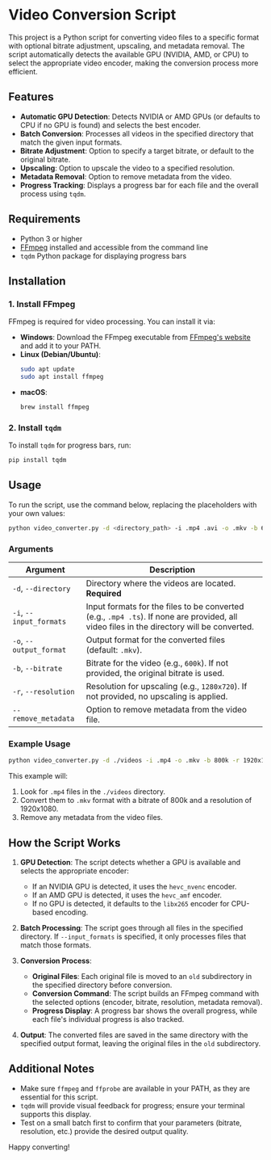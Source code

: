 
# Video Conversion Script

This project is a Python script for converting video files to a specific format with optional bitrate adjustment, upscaling, and metadata removal. The script automatically detects the available GPU (NVIDIA, AMD, or CPU) to select the appropriate video encoder, making the conversion process more efficient.

## Features

- **Automatic GPU Detection**: Detects NVIDIA or AMD GPUs (or defaults to CPU if no GPU is found) and selects the best encoder.
- **Batch Conversion**: Processes all videos in the specified directory that match the given input formats.
- **Bitrate Adjustment**: Option to specify a target bitrate, or default to the original bitrate.
- **Upscaling**: Option to upscale the video to a specified resolution.
- **Metadata Removal**: Option to remove metadata from the video.
- **Progress Tracking**: Displays a progress bar for each file and the overall process using `tqdm`.

## Requirements

- Python 3 or higher
- [FFmpeg](https://ffmpeg.org/download.html) installed and accessible from the command line
- `tqdm` Python package for displaying progress bars

## Installation

### 1. Install FFmpeg

FFmpeg is required for video processing. You can install it via:

- **Windows**: Download the FFmpeg executable from [FFmpeg's website](https://ffmpeg.org/download.html) and add it to your PATH.
- **Linux (Debian/Ubuntu)**:
  ```bash
  sudo apt update
  sudo apt install ffmpeg
  ```
- **macOS**:
  ```bash
  brew install ffmpeg
  ```

### 2. Install `tqdm`

To install `tqdm` for progress bars, run:
```bash
pip install tqdm
```

## Usage

To run the script, use the command below, replacing the placeholders with your own values:

```bash
python video_converter.py -d <directory_path> -i .mp4 .avi -o .mkv -b 600k -r 1280x720 --remove_metadata
```

### Arguments

| Argument              | Description                                                                                      |
|-----------------------|--------------------------------------------------------------------------------------------------|
| `-d`, `--directory`   | Directory where the videos are located. **Required**                                             |
| `-i`, `--input_formats` | Input formats for the files to be converted (e.g., `.mp4 .ts`). If none are provided, all video files in the directory will be converted. |
| `-o`, `--output_format` | Output format for the converted files (default: `.mkv`).                                        |
| `-b`, `--bitrate`     | Bitrate for the video (e.g., `600k`). If not provided, the original bitrate is used.             |
| `-r`, `--resolution`  | Resolution for upscaling (e.g., `1280x720`). If not provided, no upscaling is applied.           |
| `--remove_metadata`   | Option to remove metadata from the video file.                                                   |

### Example Usage

```bash
python video_converter.py -d ./videos -i .mp4 -o .mkv -b 800k -r 1920x1080 --remove_metadata
```

This example will:
1. Look for `.mp4` files in the `./videos` directory.
2. Convert them to `.mkv` format with a bitrate of 800k and a resolution of 1920x1080.
3. Remove any metadata from the video files.

## How the Script Works

1. **GPU Detection**: The script detects whether a GPU is available and selects the appropriate encoder:
   - If an NVIDIA GPU is detected, it uses the `hevc_nvenc` encoder.
   - If an AMD GPU is detected, it uses the `hevc_amf` encoder.
   - If no GPU is detected, it defaults to the `libx265` encoder for CPU-based encoding.

2. **Batch Processing**: The script goes through all files in the specified directory. If `--input_formats` is specified, it only processes files that match those formats.

3. **Conversion Process**:
   - **Original Files**: Each original file is moved to an `old` subdirectory in the specified directory before conversion.
   - **Conversion Command**: The script builds an FFmpeg command with the selected options (encoder, bitrate, resolution, metadata removal).
   - **Progress Display**: A progress bar shows the overall progress, while each file's individual progress is also tracked.

4. **Output**: The converted files are saved in the same directory with the specified output format, leaving the original files in the `old` subdirectory.

## Additional Notes

- Make sure `ffmpeg` and `ffprobe` are available in your PATH, as they are essential for this script.
- `tqdm` will provide visual feedback for progress; ensure your terminal supports this display.
- Test on a small batch first to confirm that your parameters (bitrate, resolution, etc.) provide the desired output quality.

Happy converting!
